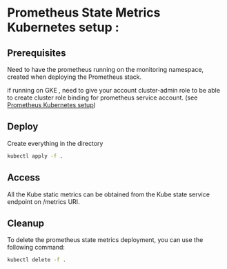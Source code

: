 # Prometheus State Metrics Kubernetes setup :

## Prerequisites
Need to have the prometheus running on the monitoring namespace, created when deploying the Prometheus stack.

if running on GKE , need to give your account cluster-admin role to be able to create cluster role binding for prometheus service account. (see [Prometheus Kubernetes setup](../prometheus/README.md))

## Deploy
Create everything in the directory
```bash
kubectl apply -f .
```

## Access
All the Kube static metrics can be obtained from the Kube state service endpoint on /metrics URI.


## Cleanup
To delete the prometheus state metrics deployment, you can use the following command:
```bash
kubectl delete -f .
```

